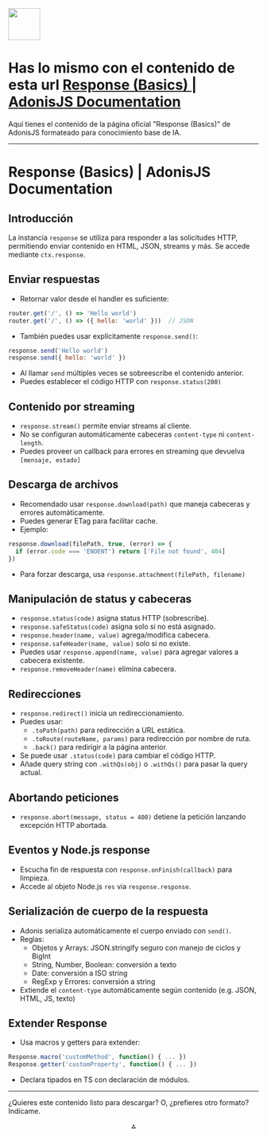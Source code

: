 <img src="https://r2cdn.perplexity.ai/pplx-full-logo-primary-dark%402x.png" style="height:64px;margin-right:32px"/>

# Has lo mismo con el contenido de esta url [Response (Basics) | AdonisJS Documentation](https://docs.adonisjs.com/guides/basics/response)

Aquí tienes el contenido de la página oficial "Response (Basics)" de AdonisJS formateado para conocimiento base de IA.

***

# Response (Basics) | AdonisJS Documentation

## Introducción

La instancia `response` se utiliza para responder a las solicitudes HTTP, permitiendo enviar contenido en HTML, JSON, streams y más. Se accede mediante `ctx.response`.

## Enviar respuestas

- Retornar valor desde el handler es suficiente:

```js
router.get('/', () => 'Hello world')
router.get('/', () => ({ hello: 'world' }))  // JSON
```

- También puedes usar explícitamente `response.send()`:

```js
response.send('Hello world')
response.send({ hello: 'world' })
```

- Al llamar `send` múltiples veces se sobreescribe el contenido anterior.
- Puedes establecer el código HTTP con `response.status(200)`


## Contenido por streaming

- `response.stream()` permite enviar streams al cliente.
- No se configuran automáticamente cabeceras `content-type` ni `content-length`.
- Puedes proveer un callback para errores en streaming que devuelva `[mensaje, estado]`


## Descarga de archivos

- Recomendado usar `response.download(path)` que maneja cabeceras y errores automáticamente.
- Puedes generar ETag para facilitar cache.
- Ejemplo:

```js
response.download(filePath, true, (error) => {
  if (error.code === 'ENOENT') return ['File not found', 404]
})
```

- Para forzar descarga, usa `response.attachment(filePath, filename)`


## Manipulación de status y cabeceras

- `response.status(code)` asigna status HTTP (sobrescribe).
- `response.safeStatus(code)` asigna solo si no está asignado.
- `response.header(name, value)` agrega/modifica cabecera.
- `response.safeHeader(name, value)` solo si no existe.
- Puedes usar `response.append(name, value)` para agregar valores a cabecera existente.
- `response.removeHeader(name)` elimina cabecera.


## Redirecciones

- `response.redirect()` inicia un redireccionamiento.
- Puedes usar:
    - `.toPath(path)` para redirección a URL estática.
    - `.toRoute(routeName, params)` para redirección por nombre de ruta.
    - `.back()` para redirigir a la página anterior.
- Se puede usar `.status(code)` para cambiar el código HTTP.
- Añade query string con `.withQs(obj)` o `.withQs()` para pasar la query actual.


## Abortando peticiones

- `response.abort(message, status = 400)` detiene la petición lanzando excepción HTTP abortada.


## Eventos y Node.js response

- Escucha fin de respuesta con `response.onFinish(callback)` para limpieza.
- Accede al objeto Node.js `res` via `response.response`.


## Serialización de cuerpo de la respuesta

- Adonis serializa automáticamente el cuerpo enviado con `send()`.
- Reglas:
    - Objetos y Arrays: JSON.stringify seguro con manejo de ciclos y BigInt
    - String, Number, Boolean: conversión a texto
    - Date: conversión a ISO string
    - RegExp y Errores: conversión a string
- Extiende el `content-type` automáticamente según contenido (e.g. JSON, HTML, JS, texto)


## Extender Response

- Usa macros y getters para extender:

```ts
Response.macro('customMethod', function() { ... })
Response.getter('customProperty', function() { ... })
```

- Declara tipados en TS con declaración de módulos.

***

¿Quieres este contenido listo para descargar? O, ¿prefieres otro formato? Indícame.

<div style="text-align: center">⁂</div>

[^1]: https://docs.adonisjs.com/guides/basics/response

